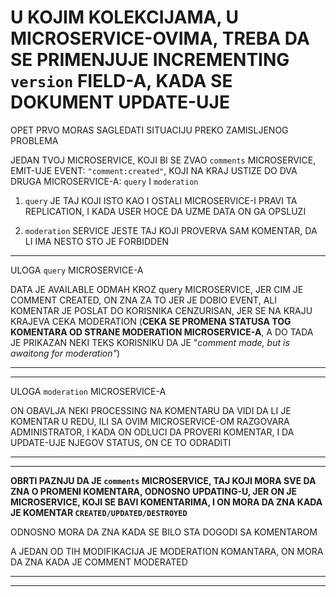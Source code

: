 # U KOJIM KOLEKCIJAMA, U MICROSERVICE-OVIMA, TREBA DA SE PRIMENJUJE INCREMENTING `version` FIELD-A, KADA SE DOKUMENT UPDATE-UJE

OPET PRVO MORAS SAGLEDATI SITUACIJU PREKO ZAMISLJENOG PROBLEMA

JEDAN TVOJ MICROSERVICE, KOJI BI SE ZVAO `comments` MICROSERVICE, EMIT-UJE EVENT: `"comment:created"`, KOJI NA KRAJ USTIZE DO DVA DRUGA MICROSERVICE-A: `query` I `moderation`

1. `query` JE TAJ KOJI ISTO KAO I OSTALI MICROSERVICE-I PRAVI TA REPLICATION, I KADA USER HOCE DA UZME DATA ON GA OPSLUZI

2. `moderation` SERVICE JESTE TAJ KOJI PROVERVA SAM KOMENTAR, DA LI IMA NESTO STO JE FORBIDDEN

***

ULOGA `query` MICROSERVICE-A

DATA JE AVAILABLE ODMAH KROZ query MICROSERVICE, JER CIM JE COMMENT CREATED, ON ZNA ZA TO JER JE DOBIO EVENT, ALI KOMENTAR JE POSLAT DO KORISNIKA CENZURISAN, JER SE NA KRAJU KRAJEVA CEKA MODERATION (**CEKA SE PROMENA STATUSA TOG KOMENTARA OD STRANE MODERATION MICROSERVICE-A**, A DO TADA JE PRIKAZAN NEKI TEKS KORISNIKU DA JE "*comment made, but is awaitong for moderation"*)

***

***

ULOGA `moderation` MICROSERVICE-A

ON OBAVLJA NEKI PROCESSING NA KOMENTARU DA VIDI DA LI JE KOMENTAR U REDU, ILI SA OVIM MICROSERVICE-OM RAZGOVARA ADMINISTRATOR, I KADA ON ODLUCI DA PROVERI KOMENTAR, I DA UPDATE-UJE NJEGOV STATUS, ON CE TO ODRADITI

***
***

**OBRTI PAZNJU DA JE `comments` MICROSERVICE, TAJ KOJI MORA SVE DA ZNA O PROMENI KOMENTARA, ODNOSNO UPDATING-U, JER ON JE MICROSERVICE, KOJI SE BAVI KOMENTARIMA, I ON MORA DA ZNA KADA JE KOMENTAR `CREATED/UPDATED/DESTROYED`**

ODNOSNO MORA DA ZNA KADA SE BILO STA DOGODI SA KOMENTAROM

A JEDAN OD TIH MODIFIKACIJA JE MODERATION KOMANTARA, ON MORA DA ZNA KADA JE COMMENT MODERATED

***
***
